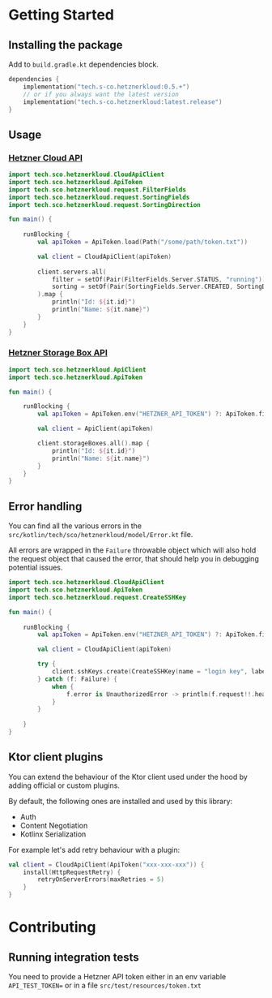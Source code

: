 # Getting Started

## Installing the package

Add to `build.gradle.kt` dependencies block.

```Kotlin
dependencies {
    implementation("tech.s-co.hetznerkloud:0.5.+")
    // or if you always want the latest version
    implementation("tech.s-co.hetznerkloud:latest.release")
}
```

## Usage

### [Hetzner Cloud API](https://docs.hetzner.cloud/reference/cloud)
```kotlin
import tech.sco.hetznerkloud.CloudApiClient
import tech.sco.hetznerkloud.ApiToken
import tech.sco.hetznerkloud.request.FilterFields
import tech.sco.hetznerkloud.request.SortingFields
import tech.sco.hetznerkloud.request.SortingDirection

fun main() {
    
    runBlocking {
        val apiToken = ApiToken.load(Path("/some/path/token.txt"))

        val client = CloudApiClient(apiToken)
        
        client.servers.all(
            filter = setOf(Pair(FilterFields.Server.STATUS, "running")), 
            sorting = setOf(Pair(SortingFields.Server.CREATED, SortingDirection.DESC))
        ).map {
            println("Id: ${it.id}")
            println("Name: ${it.name}")
        }
    }
}
```

### [Hetzner Storage Box API](https://docs.hetzner.cloud/reference/hetzner) 
```kotlin
import tech.sco.hetznerkloud.ApiClient
import tech.sco.hetznerkloud.ApiToken

fun main() {

    runBlocking {
        val apiToken = ApiToken.env("HETZNER_API_TOKEN") ?: ApiToken.file(Path("/some/path/token.txt"))

        val client = ApiClient(apiToken)

        client.storageBoxes.all().map {
            println("Id: ${it.id}")
            println("Name: ${it.name}")
        }
    }
}
```

## Error handling
You can find all the various errors in the `src/kotlin/tech/sco/hetznerkloud/model/Error.kt` file.

All errors are wrapped in the `Failure` throwable object which will also hold the request object that caused the error, that should help you in debugging potential issues.

```Kotlin
import tech.sco.hetznerkloud.CloudApiClient
import tech.sco.hetznerkloud.ApiToken
import tech.sco.hetznerkloud.request.CreateSSHKey

fun main() {
    
    runBlocking {
        val apiToken = ApiToken.env("HETZNER_API_TOKEN") ?: ApiToken.file(Path("/some/path/token.txt"))

        val client = CloudApiClient(apiToken)

        try {
            client.sshKeys.create(CreateSSHKey(name = "login key", labels = emptyMap()))
        } catch (f: Failure) {
            when {
                f.error is UnauthorizedError -> println(f.request!!.headers)
            }
        }
        
    }
}
```

## Ktor client plugins
You can extend the behaviour of the Ktor client used under the hood by adding official or custom plugins.

By default, the following ones are installed and used by this library:
* Auth
* Content Negotiation
* Kotlinx Serialization

For example let's add retry behaviour with a plugin:
```kotlin
val client = CloudApiClient(ApiToken("xxx-xxx-xxx")) {
    install(HttpRequestRetry) {
        retryOnServerErrors(maxRetries = 5)
    }
}
```

# Contributing

## Running integration tests

You need to provide a Hetzner API token either in an env variable `API_TEST_TOKEN=` or in a file `src/test/resources/token.txt`